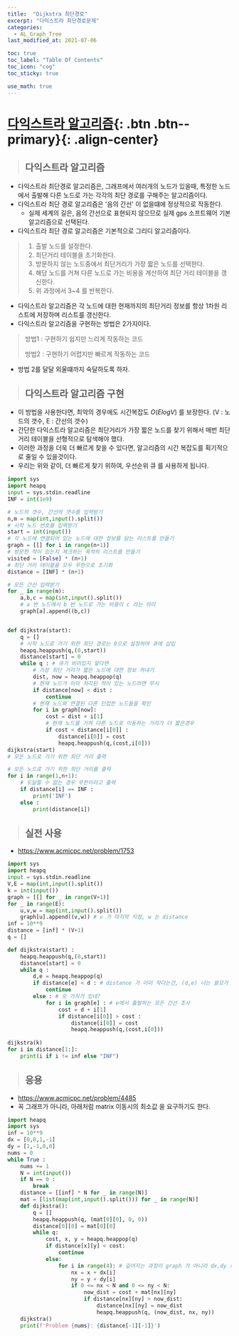 ```yaml
---
title:  "Dijkstra 최단경로"
excerpt: "다익스트라 최단경로문제"
categories:
  - AL_Graph_Tree
last_modified_at: 2021-07-06

toc: true
toc_label: "Table Of Contents"
toc_icon: "cog"
toc_sticky: true

use_math: true
---
```


# [다익스트라 알고리즘](#link){: .btn .btn--primary}{: .align-center}

> ## 다익스트라 알고리즘

- 다익스트라 최단경로 알고리즘은, 그래프에서 여러개의 노드가 있을때, 특정한 노드에서 출발해 다른 노드로 가는 각각의 최단 경로를 구해주는 알고리즘이다. 
- 다익스트라 최단 경로 알고리즘은 '음의 간선' 이 없을떄에 정상적으로 작동한다.
  - 실제 세계의 길은, 음의 간선으로 표현되지 않으므로 실제 gps 소프트웨어 기본 알고리즘으로 선택된다. 
- 다익스트라 최단 경로 알고리즘은 기본적으로 그리디 알고리즘이다. 

> 1. 출발 노드를 설정한다.
> 2. 최단거리 테이블을 초기화한다.
> 3. 방문하지 않는 노드중에서 최단거리가 가장 짧은 노드를 선택한다.
> 4. 해당 노드를 거쳐 다른 노드로 가는 비용을 계산하여 최단 거리 테이블을 갱신한다.
> 5. 위 과정에서 3~4 를 반복한다. 

- 다익스트라 알고리즘은 각 노드에 대한 현재까지의 최단거리 정보를 항상 1차원 리스트에 저장하며 리스트를 갱신한다.
- 다익스트라 알고리즘을 구현하는 방법은 2가지이다. 

> 방법1 : 구현하기 쉽지만 느리게 작동하는 코드
>
> 방법2 : 구현하기 어렵지만 빠르게 작동하는 코드 

- 방법 2를 달달 외울떄까지 숙달하도록 하자. 

> ## 다익스트라 알고리즘 구현

- 이 방법을 사용한다면, 최악의 경우에도 시간복잡도 $O(Elog V)$ 를 보장한다.  (V : 노드의 갯수, E : 간선의 갯수)
- 간단한 다익스트라 알고리즘은 최단거리가 가장 짧은 노드를 찾기 위해서 매번 최단 거리 테이블을 선형적으로 탐색해야 했다.
- 이러한 과정을 더욱 더 빠르게 찾을 수 있다면, 알고리즘의 시간 복잡도를 획기적으로 줄일 수 있을것이다. 
- 우리는 위와 같이, 더 빠르게 찾기 위하여, 우선순위 큐 를 사용하게 됩니다. 

```python
import sys
import heapq
input = sys.stdin.readline
INF = int(1e9)

# 노드의 갯수, 간선의 갯수를 입력받기
n,m = map(int,input().split())
# 시작 노드 번호를 입력받기
start = int(input())
# 각 노드에 연결되어 있는 노드에 대한 정보를 담는 리스트를 만들기
graph = [[] for i in range(n+1)]
# 방문한 적이 있는지 체크하는 목적의 리스트를 만들기
visited = [False] * (n+1)
# 최단 거리 테이블을 모두 무한으로 초기화
distance = [INF] * (n+1)

# 모든 간선 입력받기
for _ in range(m):
    a,b,c = map(int,input().split())
    # a 번 노드에서 b 번 노드로 가는 비용이 c 라는 의미
    graph[a].append((b,c))


def dijkstra(start):
    q = []
    # 시작 노드로 가기 위한 최단 경로는 0으로 설정하여 큐에 삽입
    heapq.heappush(q,(0,start))
    distance[start] = 0
    while q : # 큐가 비어있지 앟다면
        # 가장 최단 거리가 짧은 노드에 대한 정보 꺼내기
        dist, now = heapq.heappop(q)
        # 현재 노드가 이미 처리된 적이 있는 노드라면 무시
        if distance[now] < dist :
            continue
        # 현재 노드와 연결된 다른 인접한 노드들을 확인
        for i in graph[now]:
            cost = dist + i[1]
            # 현재 노드를 거쳐 다른 노드로 이동하는 거리가 더 짧은경우
            if cost < distance[i[0]] :
                distance[i[0]] = cost
                heapq.heappush(q,(cost,i[0]))
dijkstra(start)
# 모든 노드로 가기 위한 최단 거리 출력

# 모든 노드로 가기 위한 최단 거리를 출력
for i in range(1,n+1):
    # 도달할 수 없는 경우 무한이라고 출력
    if distance[i] == INF :
        print('INF')
    else :
        print(distance[i])
```

> ## 실전 사용

- <https://www.acmicpc.net/problem/1753>

```python
import sys
import heapq
input = sys.stdin.readline
V,E = map(int,input().split())
k = int(input())
graph = [[] for _ in range(V+1)]
for _ in range(E):
    u,v,w = map(int,input().split())
    graph[u].append((v,w)) # v 가 마지막 지점, w 는 distance
inf = 10**9
distance = [inf] * (V+1)
q = []

def dijkstra(start) :
    heapq.heappush(q,(0,start))
    distance[start] = 0
    while q :
        d,e = heapq.heappop(q)
        if distance[e] < d : # distance 가 이미 작다는건, (d,e) 너는 쓸모가 없다는것이야!
            continue
        else : # 오 가치가 있네?
            for i in graph[e] : # e에서 출발하는 모든 간선 조사
                cost = d + i[1]
                if distance[i[0]] > cost :
                    distance[i[0]] = cost
                    heapq.heappush(q,(cost,i[0]))
                    
dijkstra(k)
for i in distance[1:]:
    print(i if i != inf else "INF")
```

> ## 응용

- https://www.acmicpc.net/problem/4485
- 꼭 그래프가 아니라, 아래처럼 matrix 이동시의 최소값 을 요구하기도 한다.

```python
import heapq
import sys
inf = 10**9
dx = [0,0,1,-1]
dy = [1,-1,0,0]
nums = 0
while True :
    nums += 1
    N = int(input())
    if N == 0 :
        break
    distance = [[inf] * N for _ in range(N)]
    mat = [list(map(int,input().split())) for _ in range(N)]
    def dijkstra():
        q = []
        heapq.heappush(q, (mat[0][0], 0, 0))
        distance[0][0] = mat[0][0]
        while q:
            cost, x, y = heapq.heappop(q)
            if distance[x][y] < cost:
                continue
            else:
                for i in range(4): # 깊어지는 과정이 graph 가 아니라 dx,dy 로 구현! 
                    nx = x + dx[i]
                    ny = y + dy[i]
                    if 0 <= nx < N and 0 <= ny < N:
                        now_dist = cost + mat[nx][ny]
                        if distance[nx][ny] > now_dist:
                            distance[nx][ny] = now_dist
                            heapq.heappush(q, (now_dist, nx, ny))
    dijkstra()
    print(f'Problem {nums}: {distance[-1][-1]}')
```

